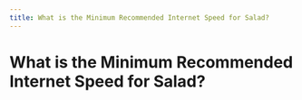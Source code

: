```yaml
---
title: What is the Minimum Recommended Internet Speed for Salad?
---
```


# What is the Minimum Recommended Internet Speed for Salad?
